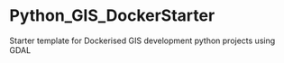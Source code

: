 # Python_GIS_DockerStarter
Starter template for Dockerised GIS development python projects using GDAL
